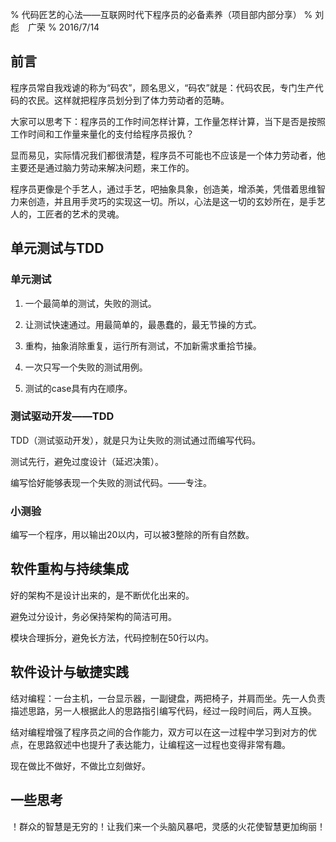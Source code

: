 % 代码匠艺的心法——互联网时代下程序员的必备素养（项目部内部分享）
% 刘彪　广荣
% 2016/7/14

## 前言

程序员常自我戏谑的称为“码农”，顾名思义，“码农”就是：代码农民，专门生产代码的农民。这样就把程序员划分到了体力劳动者的范畴。

大家可以思考下：程序员的工作时间怎样计算，工作量怎样计算，当下是否是按照工作时间和工作量来量化的支付给程序员报仇？

显而易见，实际情况我们都很清楚，程序员不可能也不应该是一个体力劳动者，他主要还是通过脑力劳动来解决问题，来工作的。

程序员更像是个手艺人，通过手艺，吧抽象具象，创造美，增添美，凭借着思维智力来创造，并且用手灵巧的实现这一切。所以，心法是这一切的玄妙所在，是手艺人的，工匠者的艺术的灵魂。

## 单元测试与TDD

### 单元测试

1. 一个最简单的测试，失败的测试。

2. 让测试快速通过。用最简单的，最愚蠢的，最无节操的方式。

3. 重构，抽象消除重复，运行所有测试，不加新需求重拾节操。

4. 一次只写一个失败的测试用例。

5. 测试的case具有内在顺序。

### 测试驱动开发——TDD

TDD（测试驱动开发），就是只为让失败的测试通过而编写代码。

测试先行，避免过度设计（延迟决策）。

编写恰好能够表现一个失败的测试代码。——专注。

### 小测验

编写一个程序，用以输出20以内，可以被3整除的所有自然数。

## 软件重构与持续集成

好的架构不是设计出来的，是不断优化出来的。

避免过分设计，务必保持架构的简洁可用。

模块合理拆分，避免长方法，代码控制在50行以内。

## 软件设计与敏捷实践

结对编程：一台主机，一台显示器，一副键盘，两把椅子，并肩而坐。先一人负责描述思路，另一人根据此人的思路指引编写代码，经过一段时间后，两人互换。

结对编程增强了程序员之间的合作能力，双方可以在这一过程中学习到对方的优点，在思路叙述中也提升了表达能力，让编程这一过程也变得非常有趣。

现在做比不做好，不做比立刻做好。

## 一些思考

！群众的智慧是无穷的！让我们来一个头脑风暴吧，灵感的火花使智慧更加绚丽！

